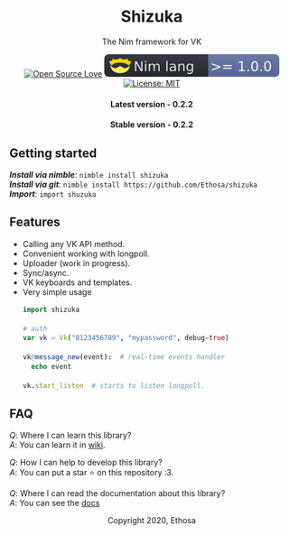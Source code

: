 <h1 align="center">Shizuka</h1>
<div align="center">The Nim framework for VK

[![Open Source Love](https://badges.frapsoft.com/os/v1/open-source.svg?v=103)](https://github.com/ellerbrock/open-source-badges/)
[![Nim language-plastic](https://github.com/Ethosa/yukiko/blob/master/nim-lang.svg)](https://github.com/Ethosa/yukiko/blob/master/nim-lang.svg)
[![License: MIT](https://img.shields.io/github/license/Ethosa/shizuka)](https://github.com/Ethosa/shizuka/blob/master/LICENSE)
<h4>Latest version - 0.2.2</h4>
<h4>Stable version - 0.2.2</h4>
</div>

## Getting started
***Install via nimble***: `nimble install shizuka`  
***Install via git***: `nimble install https://github.com/Ethosa/shizuka`  
***Import***: `import shuzuka`

## Features
-   Calling any VK API method.
-   Convenient working with longpoll.
-   Uploader (work in progress).
-   Sync/async.
-   VK keyboards and templates.
-   Very simple usage
    ```nim
    import shizuka

    # auth
    var vk = Vk("8123456789", "mypassword", debug=true)

    vk@message_new(event):  # real-time events handler
      echo event

    vk.start_listen  # starts to listen longpoll.
    ```

## FAQ
*Q*: Where I can learn this library?  
*A*: You can learn it in [wiki](https://github.com/Ethosa/shizuka/wiki).

*Q*: How I can help to develop this library?  
*A*: You can put a star :star: on this repository :3.

*Q*: Where I can read the documentation about this library?  
*A*: You can see the [docs](https://ethosa.github.io/shizuka/shizuka/shizuka.html)


<div align="center">
  Copyright 2020, Ethosa
</div>
